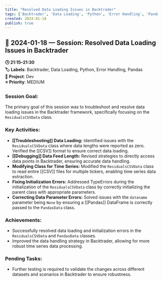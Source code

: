 ```yaml
---
title: "Resolved Data Loading Issues in Backtrader"
tags: ['Backtrader', 'Data Loading', 'Python', 'Error Handling', 'Pandas']
created: 2024-01-18
publish: true
---
```


## 📅 2024-01-18 — Session: Resolved Data Loading Issues in Backtrader

**🕒 21:15–21:30**  
**🏷️ Labels**: Backtrader, Data Loading, Python, Error Handling, Pandas  
**📂 Project**: Dev  
**⭐ Priority**: MEDIUM  


### Session Goal:
The primary goal of this session was to troubleshoot and resolve data loading issues in the Backtrader framework, specifically focusing on the `ResidualsCSVData` class.

### Key Activities:
- **[[Troubleshooting]] Data Loading:** Identified issues with the `ResidualsCSVData` class where data lengths were reported as zero. Verified the [[CSV]] format to ensure correct data loading.
- **[[Debugging]] Data Feed Length:** Revised strategies to directly access data points in Backtrader, ensuring accurate data handling.
- **Modifying Class for Time Series:** Modified the `ResidualsCSVData` class to read entire [[CSV]] files for multiple tickers, enabling time series data extraction.
- **Fixing Initialization Errors:** Addressed TypeErrors during the initialization of the `ResidualsCSVData` class by correctly initializing the parent class with appropriate parameters.
- **Correcting Data Parameter Errors:** Solved issues with the `dataname` parameter being `None` by ensuring a [[Pandas]] DataFrame is correctly passed to the `PandasData` class.

### Achievements:
- Successfully resolved data loading and initialization errors in the `ResidualsCSVData` and `PandasData` classes.
- Improved the data handling strategy in Backtrader, allowing for more robust time series data processing.

### Pending Tasks:
- Further testing is required to validate the changes across different datasets and scenarios in Backtrader to ensure robustness.

